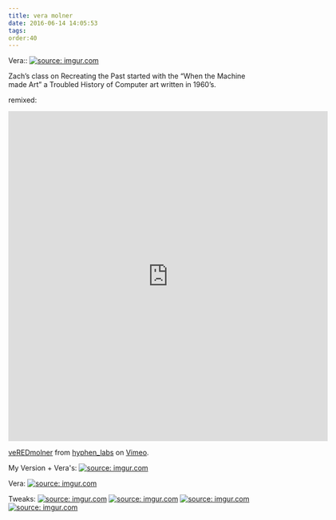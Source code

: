 ```yaml
---
title: vera molner
date: 2016-06-14 14:05:53
tags:
order:40
---
```

Vera::
<a href="http://imgur.com/wO1Grra"><img src="http://i.imgur.com/wO1Grra.jpg" title="source: imgur.com" /></a>

Zach’s class on Recreating the Past started with the “When the Machine made Art” a Troubled History of Computer art written in 1960’s.

remixed:
<iframe src="https://player.vimeo.com/video/172241195" width="640" height="661" frameborder="0" webkitallowfullscreen mozallowfullscreen allowfullscreen></iframe>
<p><a href="https://vimeo.com/172241195">veREDmolner</a> from <a href="https://vimeo.com/hyphenlabs">hyphen_labs</a> on <a href="https://vimeo.com">Vimeo</a>.</p>

My Version + Vera's:
<a href="http://imgur.com/JkOuTrr"><img src="http://i.imgur.com/JkOuTrr.png" title="source: imgur.com" /></a>

Vera:
<a href="http://imgur.com/BR0XiJC"><img src="http://i.imgur.com/BR0XiJC.jpg" title="source: imgur.com" /></a>

Tweaks:
<a href="http://imgur.com/6QcGHHi"><img  src="http://i.imgur.com/6QcGHHi.png" title="source: imgur.com" /></a>
<a href="http://imgur.com/aDtmBZE"><img src="http://i.imgur.com/aDtmBZE.png" title="source: imgur.com" /></a>
<a href="http://imgur.com/Esuf9xf"><img src="http://i.imgur.com/Esuf9xf.png" title="source: imgur.com" /></a>
<a href="http://imgur.com/aPEIZc6"><img src="http://i.imgur.com/aPEIZc6.png" title="source: imgur.com" /></a>